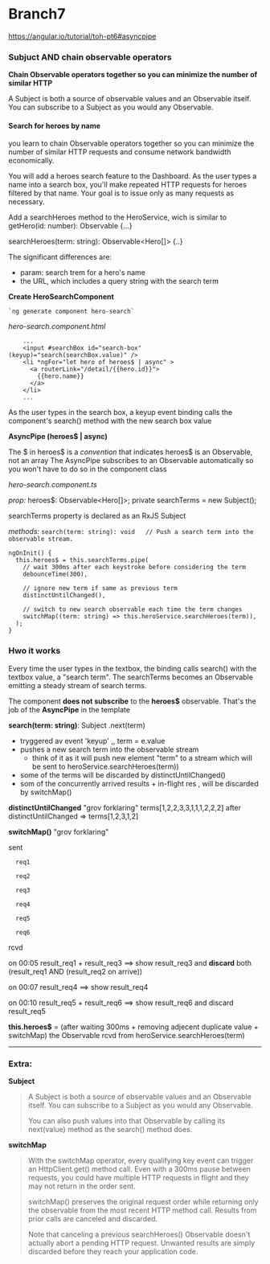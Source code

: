 # Branch7
https://angular.io/tutorial/toh-pt6#asyncpipe

### Subjuct AND chain observable operators
**Chain Observable operators together so you can minimize the number of similar HTTP**

A Subject is both a source of observable values and an Observable itself. You can subscribe to a Subject as you would any Observable.




#### Search for heroes by name

you learn to chain Observable operators together so you can minimize the number of similar HTTP requests and consume network bandwidth economically.

You will add a heroes search feature to the Dashboard. As the user types a name into a search box, you'll make repeated HTTP requests for heroes filtered by that name. Your goal is to issue only as many requests as necessary.


Add a searchHeroes method to the HeroService, wich is similar to 
getHero(id: number): Observable<Hero> {...}

searchHeroes(term: string): Observable<Hero[]> {..}

The significant differences are:
- param: search trem for a hero's name 
- the URL, which includes a query string with the search term


**Create HeroSearchComponent**

    `ng generate component hero-search`

*hero-search.component.html*

```
    ...
    <input #searchBox id="search-box" (keyup)="search(searchBox.value)" />
    <li *ngFor="let hero of heroes$ | async" >
      <a routerLink="/detail/{{hero.id}}">
        {{hero.name}}
      </a>
    </li>
    ...
```

As the user types in the search box, a keyup event binding calls the component's search() method with the new search box value

**AsyncPipe (heroes$ | async)**

The $ in heroes$ is a *convention* that indicates heroes$ is an Observable, not an array
The AsyncPipe subscribes to an Observable automatically so you won't have to do so in the component class


*hero-search.component.ts*

*prop:* 
  heroes$: Observable<Hero[]>;
  private searchTerms = new Subject<string>();

  searchTerms property is declared as an RxJS Subject

*methods:*
  `search(term: string): void   // Push a search term into the observable stream.`
  
  ```
  ngOnInit() {
    this.heroes$ = this.searchTerms.pipe(
      // wait 300ms after each keystroke before considering the term
      debounceTime(300),

      // ignore new term if same as previous term
      distinctUntilChanged(),

      // switch to new search observable each time the term changes
      switchMap((term: string) => this.heroService.searchHeroes(term)),
    );
  }
  ```



### Hwo it works 

Every time the user types in the textbox, the binding calls search() with the textbox value, a "search term". The searchTerms becomes an Observable emitting a steady stream of search terms.


The component **does not subscribe** to the **heroes$** observable. That's the job of the **AsyncPipe** in the template

**search(term: string)**: Subject .next(term)
  - tryggered av event 'keyup' ,, term = e.value
  - pushes a new search term into the observable stream
      * think of it as it will push new element "term" to a stream which will be sent to heroService.searchHeroes(term))
  - some of the terms will be discarded by distinctUntilChanged() 
  - som of the concurrently arrived results + in-flight res , will be discarded by switchMap()



**distinctUntilChanged** "grov forklaring"
  terms[1,2,2,3,3,1,1,1,2,2,2] after distinctUntilChanged => terms[1,2,3,1,2] 

**switchMap()** "grov forklaring"

sent

      req1

      req2

      req3

      req4

      req5

      req6
  
rcvd

  on 00:05 result_req1 + result_req3 ==> show result_req3 and **discard** both (result_req1 AND (result_req2 on arrive))
  
  on 00:07 result_req4               ==> show result_req4
  
  on 00:10 result_req5 + result_req6 ==> show result_req6 and discard result_req5
  

**this.heroes$** = (after waiting 300ms + removing adjecent duplicate value + switchMap)  the Observable rcvd from heroService.searchHeroes(term)

*****


### Extra:

**Subject**
>A Subject is both a source of observable values and an Observable itself. You can subscribe to a Subject as you would any Observable.
>
>You can also push values into that Observable by calling its next(value) method as the search() method does.


**switchMap**
>With the switchMap operator, every qualifying key event can trigger an HttpClient.get() method call. Even with a 300ms pause between requests, you could have multiple HTTP requests in flight and they may not return in the order sent.
>
>switchMap() preserves the original request order while returning only the observable from the most recent HTTP method call. Results from prior calls are canceled and discarded.
>
>Note that canceling a previous searchHeroes() Observable doesn't actually abort a pending HTTP request. Unwanted results are simply discarded before they reach your application code.




